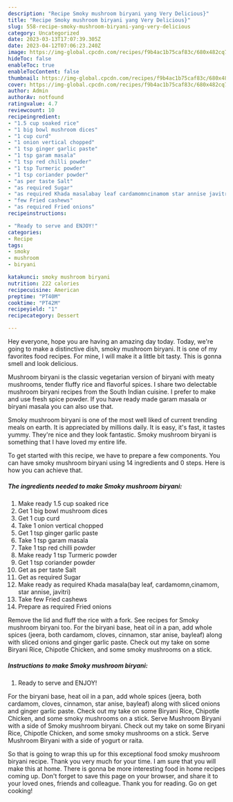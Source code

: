 ```yaml
---
description: "Recipe Smoky mushroom biryani yang Very Delicious}"
title: "Recipe Smoky mushroom biryani yang Very Delicious}"
slug: 558-recipe-smoky-mushroom-biryani-yang-very-delicious
category: Uncategorized
date: 2023-03-13T17:07:39.305Z
date: 2023-04-12T07:06:23.240Z
image: https://img-global.cpcdn.com/recipes/f9b4ac1b75caf83c/680x482cq70/smoky-mushroom-biryani-recipe-main-photo.jpg
hideToc: false
enableToc: true
enableTocContent: false
thumbnail: https://img-global.cpcdn.com/recipes/f9b4ac1b75caf83c/680x482cq70/smoky-mushroom-biryani-recipe-main-photo.jpg
cover: https://img-global.cpcdn.com/recipes/f9b4ac1b75caf83c/680x482cq70/smoky-mushroom-biryani-recipe-main-photo.jpg
author: Admin
authorAv: notfound
ratingvalue: 4.7
reviewcount: 10
recipeingredient:
- "1.5 cup soaked rice"
- "1 big bowl mushroom dices"
- "1 cup curd"
- "1 onion vertical chopped"
- "1 tsp ginger garlic paste"
- "1 tsp garam masala"
- "1 tsp red chilli powder"
- "1 tsp Turmeric powder"
- "1 tsp coriander powder"
- "as per taste Salt"
- "as required Sugar"
- "as required Khada masalabay leaf cardamomncinamom star annise javitri"
- "few Fried cashews"
- "as required Fried onions"
recipeinstructions:

- "Ready to serve and ENJOY!"
categories:
- Recipe
tags:
- smoky
- mushroom
- biryani

katakunci: smoky mushroom biryani 
nutrition: 222 calories
recipecuisine: American
preptime: "PT40M"
cooktime: "PT42M"
recipeyield: "1"
recipecategory: Dessert

---
```



Hey everyone, hope you are having an amazing day today. Today, we're going to make a distinctive dish, smoky mushroom biryani. It is one of my favorites food recipes. For mine, I will make it a little bit tasty. This is gonna smell and look delicious.

Mushroom biryani is the classic vegetarian version of biryani with meaty mushrooms, tender fluffy rice and flavorful spices. I share two delectable mushroom biryani recipes from the South Indian cuisine. I prefer to make and use fresh spice powder. If you have ready made garam masala or biryani masala you can also use that.

Smoky mushroom biryani is one of the most well liked of current trending meals on earth. It is appreciated by millions daily. It is easy, it's fast, it tastes yummy. They're nice and they look fantastic. Smoky mushroom biryani is something that I have loved my entire life.


To get started with this recipe, we have to prepare a few components. You can have smoky mushroom biryani using 14 ingredients and 0 steps. Here is how you can achieve that.

<!--inarticleads1-->

##### The ingredients needed to make Smoky mushroom biryani:

1. Make ready 1.5 cup soaked rice
1. Get 1 big bowl mushroom dices
1. Get 1 cup curd
1. Take 1 onion vertical chopped
1. Get 1 tsp ginger garlic paste
1. Take 1 tsp garam masala
1. Take 1 tsp red chilli powder
1. Make ready 1 tsp Turmeric powder
1. Get 1 tsp coriander powder
1. Get as per taste Salt
1. Get as required Sugar
1. Make ready as required Khada masala(bay leaf, cardamomn,cinamom, star annise, javitri)
1. Take few Fried cashews
1. Prepare as required Fried onions


Remove the lid and fluff the rice with a fork. See recipes for Smoky mushroom biryani too. For the biryani base, heat oil in a pan, add whole spices (jeera, both cardamom, cloves, cinnamon, star anise, bayleaf) along with sliced onions and ginger garlic paste. Check out my take on some Biryani Rice, Chipotle Chicken, and some smoky mushrooms on a stick. 

<!--inarticleads2-->

##### Instructions to make Smoky mushroom biryani:


1. Ready to serve and ENJOY!

For the biryani base, heat oil in a pan, add whole spices (jeera, both cardamom, cloves, cinnamon, star anise, bayleaf) along with sliced onions and ginger garlic paste. Check out my take on some Biryani Rice, Chipotle Chicken, and some smoky mushrooms on a stick. Serve Mushroom Biryani with a side of Smoky mushroom biryani. Check out my take on some Biryani Rice, Chipotle Chicken, and some smoky mushrooms on a stick. Serve Mushroom Biryani with a side of yogurt or raita. 

So that is going to wrap this up for this exceptional food smoky mushroom biryani recipe. Thank you very much for your time. I am sure that you will make this at home. There is gonna be more interesting food in home recipes coming up. Don't forget to save this page on your browser, and share it to your loved ones, friends and colleague. Thank you for reading. Go on get cooking!
